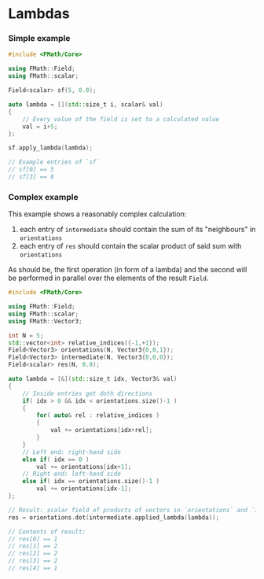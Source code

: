 Lambdas
=======================================================

### Simple example

```C++
#include <FMath/Core>

using FMath::Field;
using FMath::scalar;

Field<scalar> sf(5, 0.0);

auto lambda = [](std::size_t i, scalar& val)
{
    // Every value of the field is set to a calculated value
    val = i+5;
};

sf.apply_lambda(lambda);

// Example entries of `sf`
// sf[0] == 5
// sf[3] == 8
```

### Complex example

This example shows a reasonably complex calculation:
1. each entry of `intermediate` should contain the sum of its "neighbours" in `orientations`
2. each entry of `res` should contain the scalar product of said sum with `orientations`

As should be, the first operation (in form of a lambda) and the second will be performed in
parallel over the elements of the result `Field`.

```C++
#include <FMath/Core>

using FMath::Field;
using FMath::scalar;
using FMath::Vector3;

int N = 5;
std::vector<int> relative_indices({-1,+1});
Field<Vector3> orientations(N, Vector3{0,0,1});
Field<Vector3> intermediate(N, Vector3{0,0,0});
Field<scalar> res(N, 0.0);

auto lambda = [&](std::size_t idx, Vector3& val)
{
    // Inside entries get doth directions
    if( idx > 0 && idx < orientations.size()-1 )
    {
        for( auto& rel : relative_indices )
        {
            val += orientations[idx+rel];
        }
    }
    // Left end: right-hand side
    else if( idx == 0 )
        val += orientations[idx+1];
    // Right end: left-hand side
    else if( idx == orientations.size()-1 )
        val += orientations[idx-1];
};

// Result: scalar field of products of vectors in `orientations` and `intermediate`
res = orientations.dot(intermediate.applied_lambda(lambda));

// Contents of result:
// res[0] == 1
// res[1] == 2
// res[2] == 2
// res[3] == 2
// res[4] == 1
```